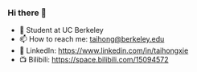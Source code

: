 ### Hi there 👋
- 🏫 Student at UC Berkeley
- 📫 How to reach me: taihong@berkeley.edu
- 🐧 LinkedIn: https://www.linkedin.com/in/taihongxie
- 📺 Bilibili: https://space.bilibili.com/15094572
  
<!--
**pxmkv/pxmkv** is a ✨ _special_ ✨ repository because its `README.md` (this file) appears on your GitHub profile.

Here are some ideas to get you started:

- 🔭 I’m currently working on ...
- 🌱 I’m currently learning ...
- 👯 I’m looking to collaborate on ...
- 🤔 I’m looking for help with ...
- 💬 Ask me about ...

- ⚡ Fun fact: ...
[![Anurag's GitHub stats-Dark](https://github-readme-stats.vercel.app/api?username=pxmkv&show_icons=true&theme=dark#gh-dark-mode-only)](https://github.com/anuraghazra/github-readme-stats#gh-dark-mode-only)
[![Anurag's GitHub stats-Light](https://github-readme-stats.vercel.app/api?username=pxmkv&show_icons=true&theme=default#gh-light-mode-only)](https://github.com/anuraghazra/github-readme-stats#gh-light-mode-only)

-->



